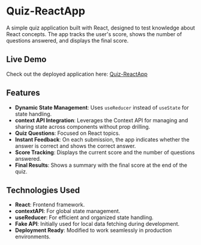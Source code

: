 # Quiz-ReactApp
A simple quiz application built with React, designed to test knowledge about React concepts. The app tracks the user's score, shows the number of questions answered, and displays the final score.  

## Live Demo  
Check out the deployed application here: [Quiz-ReactApp](https://amrkhaled5.github.io/Quiz-ReactApp/)


## Features
- **Dynamic State Management**: Uses `useReducer` instead of `useState` for state handling.
- **context API Integration**: Leverages the Context API for managing and sharing state across components without prop drilling.
- **Quiz Questions**: Focused on React topics.  
- **Instant Feedback**: On each submission, the app indicates whether the answer is correct and shows the correct answer.  
- **Score Tracking**: Displays the current score and the number of questions answered.  
- **Final Results**: Shows a summary with the final score at the end of the quiz.  

## Technologies Used
- **React**: Frontend framework.
- **contextAPI**: For global state management.
- **useReducer**: For efficient and organized state handling.
- **Fake API**: Initially used for local data fetching during development.  
- **Deployment Ready**: Modified to work seamlessly in production environments. 
